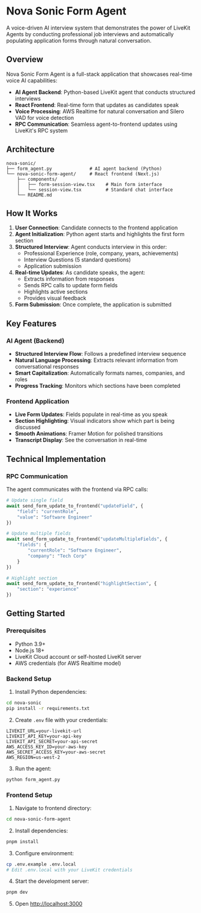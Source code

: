 # Nova Sonic Form Agent

A voice-driven AI interview system that demonstrates the power of LiveKit Agents by conducting professional job interviews and automatically populating application forms through natural conversation.

## Overview

Nova Sonic Form Agent is a full-stack application that showcases real-time voice AI capabilities:
- **AI Agent Backend**: Python-based LiveKit agent that conducts structured interviews
- **React Frontend**: Real-time form that updates as candidates speak
- **Voice Processing**: AWS Realtime for natural conversation and Silero VAD for voice detection
- **RPC Communication**: Seamless agent-to-frontend updates using LiveKit's RPC system

## Architecture

```
nova-sonic/
├── form_agent.py              # AI agent backend (Python)
└── nova-sonic-form-agent/     # React frontend (Next.js)
    ├── components/
    │   ├── form-session-view.tsx    # Main form interface
    │   └── session-view.tsx         # Standard chat interface
    └── README.md
```

## How It Works

1. **User Connection**: Candidate connects to the frontend application
2. **Agent Initialization**: Python agent starts and highlights the first form section
3. **Structured Interview**: Agent conducts interview in this order:
   - Professional Experience (role, company, years, achievements)
   - Interview Questions (5 standard questions)
   - Application submission
4. **Real-time Updates**: As candidate speaks, the agent:
   - Extracts information from responses
   - Sends RPC calls to update form fields
   - Highlights active sections
   - Provides visual feedback
5. **Form Submission**: Once complete, the application is submitted

## Key Features

### AI Agent (Backend)
- **Structured Interview Flow**: Follows a predefined interview sequence
- **Natural Language Processing**: Extracts relevant information from conversational responses
- **Smart Capitalization**: Automatically formats names, companies, and roles
- **Progress Tracking**: Monitors which sections have been completed

### Frontend Application
- **Live Form Updates**: Fields populate in real-time as you speak
- **Section Highlighting**: Visual indicators show which part is being discussed
- **Smooth Animations**: Framer Motion for polished transitions
- **Transcript Display**: See the conversation in real-time

## Technical Implementation

### RPC Communication
The agent communicates with the frontend via RPC calls:
```python
# Update single field
await send_form_update_to_frontend("updateField", {
    "field": "currentRole",
    "value": "Software Engineer"
})

# Update multiple fields
await send_form_update_to_frontend("updateMultipleFields", {
    "fields": {
        "currentRole": "Software Engineer",
        "company": "Tech Corp"
    }
})

# Highlight section
await send_form_update_to_frontend("highlightSection", {
    "section": "experience"
})
```

## Getting Started

### Prerequisites
- Python 3.9+
- Node.js 18+
- LiveKit Cloud account or self-hosted LiveKit server
- AWS credentials (for AWS Realtime model)

### Backend Setup

1. Install Python dependencies:
```bash
cd nova-sonic
pip install -r requirements.txt
```

2. Create `.env` file with your credentials:
```env
LIVEKIT_URL=your-livekit-url
LIVEKIT_API_KEY=your-api-key
LIVEKIT_API_SECRET=your-api-secret
AWS_ACCESS_KEY_ID=your-aws-key
AWS_SECRET_ACCESS_KEY=your-aws-secret
AWS_REGION=us-west-2
```

3. Run the agent:
```bash
python form_agent.py
```

### Frontend Setup

1. Navigate to frontend directory:
```bash
cd nova-sonic-form-agent
```

2. Install dependencies:
```bash
pnpm install
```

3. Configure environment:
```bash
cp .env.example .env.local
# Edit .env.local with your LiveKit credentials
```

4. Start the development server:
```bash
pnpm dev
```

5. Open [http://localhost:3000](http://localhost:3000)
